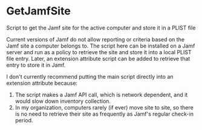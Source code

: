 # GetJamfSite
Script to get the Jamf site for the active computer and store it in a PLIST file

Current versions of Jamf do not allow reporting or criteria based on the Jamf site a
computer belongs to. The script here can be installed on a Jamf server and run as a
policy to retrieve the site and store it into a local PLIST file entry. Later, an 
extension attribute script can be added to retrieve that entry to store it in Jamf.

I don't currently recommend putting the main script directly into an extension attribute 
because: 
1. The script makes a Jamf API call, which is network dependent, and it would slow down
inventory collection.
2. In my organization, computers rarely (if ever) move site to site, so there is no need
to retrieve their site as frequently as Jamf's regular check-in period.